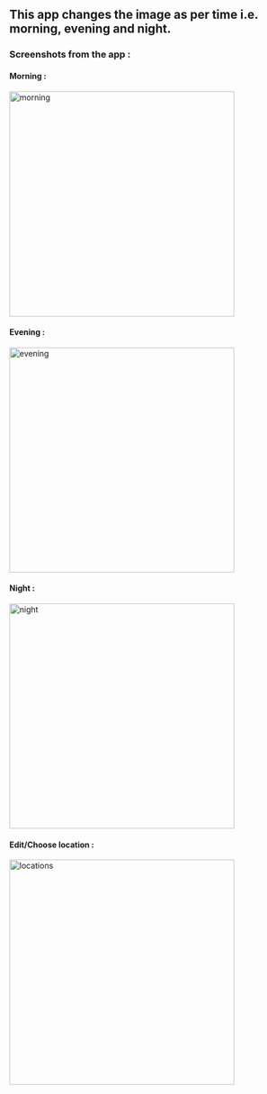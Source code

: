 ## This app changes the image as per time i.e. morning, evening and night.

### Screenshots from the app :
#### Morning :
<img width="400" alt="morning" src="https://user-images.githubusercontent.com/76659793/235299516-ae13d13c-75c5-4042-97a2-3c9812c7e908.jpg">

#### Evening :
<img width="400" alt="evening" src="https://user-images.githubusercontent.com/76659793/235299524-5cd892a0-f301-4b45-9071-d32a1753a76b.jpg">

#### Night :
<img width="400" alt="night" src="https://user-images.githubusercontent.com/76659793/235299546-9e2e158d-a98a-4099-ab24-0b7cbd34bad4.jpg">

#### Edit/Choose location :
<img width="400" alt="locations" src="https://user-images.githubusercontent.com/76659793/235299554-7f7d05ad-8b51-4a0d-bc5c-157095b41165.jpg">


